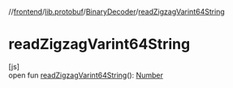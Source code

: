 //[frontend](../../../index.md)/[lib.protobuf](../index.md)/[BinaryDecoder](index.md)/[readZigzagVarint64String](read-zigzag-varint64-string.md)

# readZigzagVarint64String

[js]\
open fun [readZigzagVarint64String](read-zigzag-varint64-string.md)(): [Number](https://kotlinlang.org/api/latest/jvm/stdlib/kotlin/-number/index.html)
